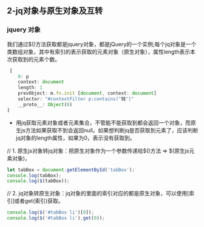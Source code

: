 ## 2-jq对象与原生对象及互转


###  jquery 对象
我们通过$()方法获取都是jquery对象，都是jQuery的一个实例;每个jq对象是一个类数组对象，其中有索引的表示获取的元素对象（原生对象），属性length表示本次获取到的元素个数。

```javascript
 [
    0: p
    context: document
    length: 1
    prevObject: m.fn.init [document, context: document]
    selector: "#contextFilter p:contains("钱")"
    __proto__: Object(0)
]
```

+ 用jq获取元素对象或者元素集合，不管能不能获取到都会返回一个对象，而原生js方法如果获取不到会返回null。如果想判断jq是否获取到元素了，应该判断jq对象的length属性，如果为0，表示没有获取到。

// 1. 原生js对象转jq对象：把原生对象作为一个参数传递给$()方法 => $(原生js元素对象)，

```javascript
let tabBox = document.getElementById('tabBox');
console.log(tabBox);
console.log($(tabBox));
```

// 2. jq对象转原生对象：jq对象的里面的索引对应的都是原生对象，可以使用[索引]或者get(索引)获取。

```javascript
console.log($('#tabBox li')[0]);
console.log($('#tabBox li').get(0));
```